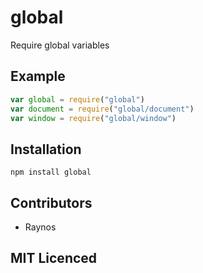 # global

<!-- [![build status][1]][2]

[![browser support][3]][4] -->

Require global variables

## Example

```js
var global = require("global")
var document = require("global/document")
var window = require("global/window")
```

## Installation

`npm install global`

## Contributors

 - Raynos

## MIT Licenced

  [1]: https://secure.travis-ci.org/Colingo/global.png
  [2]: http://travis-ci.org/Colingo/global
  [3]: http://ci.testling.com/Colingo/global.png
  [4]: http://ci.testling.com/Colingo/global
